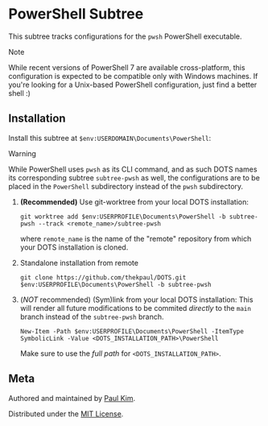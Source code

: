 PowerShell Subtree
===

This subtree tracks configurations for the `pwsh` PowerShell executable.

> [!NOTE]
> While recent versions of PowerShell 7 are available cross-platform,
> this configuration is expected to be compatible only with Windows machines.
> If you're looking for a Unix-based PowerShell configuration,
> just find a better shell :)

## Installation

Install this subtree at `$env:USERDOMAIN\Documents\PowerShell`:

> [!WARNING]
> While PowerShell uses `pwsh` as its CLI command, and as such DOTS names its
> corresponding subtree `subtree-pwsh` as well, the configurations are to be
> placed in the `PowerShell` subdirectory instead of the `pwsh` subdirectory.

1. **(Recommended)** Use git-worktree from your local DOTS installation:
   ```pwsh
   git worktree add $env:USERPROFILE\Documents\PowerShell -b subtree-pwsh --track <remote_name>/subtree-pwsh
   ```
   where `remote_name` is the name of the "remote" repository from which your
   DOTS installation is cloned.

2. Standalone installation from remote
   ```pwsh
   git clone https://github.com/thekpaul/DOTS.git $env:USERPROFILE\Documents\PowerShell -b subtree-pwsh
   ```

3. (_NOT_ recommended) (Sym)link from your local DOTS installation:
   This will render all future modifications to be commited _directly_ to the
   `main` branch instead of the `subtree-pwsh` branch.
   ```pwsh
   New-Item -Path $env:USERPROFILE\Documents\PowerShell -ItemType SymbolicLink -Value <DOTS_INSTALLATION_PATH>\PowerShell
   ```
   Make sure to use the _full path_ for `<DOTS_INSTALLATION_PATH>`.

## Meta

Authored and maintained by [Paul Kim](https://thekpaul.dev).

Distributed under the [MIT License][license].

[license]: ./LICENSE.md
